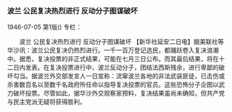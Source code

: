 ### 波兰  公民复决热烈进行  反动分子图谋破坏

1946-07-05
第1版()
专栏：

　　波兰
    公民复决热烈进行
    反动分子图谋破坏
    【新华社延安二日电】据美联社等华沙讯：波兰公民复决仍热烈进行。一千一百万登记选民，都踊跃卷入复决浪潮中。据悉，复决投票的非正式结果，可能在七月三日公布。而其最后结果，将在十二日内发表。在复决投票进行中，波兰反动分子，团结法西斯残余，进行卑鄙的破坏勾当。据波兰外交部发言人一日宣称：流窜波兰各地的非法武装匪徒，已击伤或杀害数百名以至数千名政府所任命以指导复决投票的官员。这些恐怖分子企图以武力破坏投票。尽管如此，据华沙外交观察家预料，复决结果虽尚未确知，但共产党与民主党派无疑将获得胜利。
